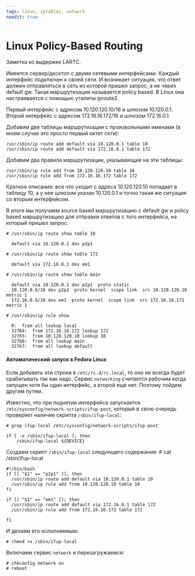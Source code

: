 ```yaml
---
tags: linux, iptables, network
noedit: true
---
```


# Linux Policy-Based Routing

Заметка из выдержек LARTC.

Имеется сервер/десктоп с двумя сетевыми интерфейсами. Каждый интерфейс подключен к своей сети. И возникает ситуация, что ответ должен отправляться в сеть из которой пришел запрос, а не через default gw. Такая маршрутизации называется policy based. В Linux она настраивается с помощью утилиты iproute2.

Первый интерфейс с адресом 10.120.120.10/16 и шлюзом 10.120.0.1. Второй интерфейс с адресом 172.16.16.172/16 и шлюзом 172.16.0.1.

Добавим две таблицы маршрутизации с произвольными именами (в моем случае это просто первый октет сети):

    /usr/sbin/ip route add default via 10.120.0.1 table 10
    /usr/sbin/ip route add default via 172.16.0.1 table 172

Добавим два правила маршрутизации, указывающие на эти таблицы:

    /usr/sbin/ip rule add from 10.120.120.10 table 10
    /usr/sbin/ip rule add from 172.16.16.172 table 172

Краткое описание: все что уходит с адреса 10.120.120.10 попадает в таблицу 10, а у нее шлюзом указан 10.120.0.1 и точно такая же ситуация со вторым интерфейсом.

В итоге мы получаем source based маршрутизацию с default gw и policy based маршрутизацию для отправки ответов с того интерфейса, на который пришел запрос.

    # /usr/sbin/ip route show table 10

      default via 10.120.0.1 dev p2p1

    # /usr/sbin/ip route show table 172

      default via 172.16.0.1 dev em1

    # /usr/sbin/ip route show table main

      default via 10.120.0.1 dev p2p1  proto static
      10.120.0.0/16 dev p2p1  proto kernel  scope link  src 10.120.120.10  metric 1
      172.16.0.0/16 dev em1  proto kernel  scope link  src 172.16.16.172  metric 1

    # /usr/sbin/ip rule show

      0:  from all lookup local
      32764:  from 172.16.16.172 lookup 172
      32765:  from 10.120.120.10 lookup 10
      32766:  from all lookup main
      32767:  from all lookup default

#### Автоматический запуск в Fedora Linux

Если добавить эти строки в `/etc/rc.d/rc.local`, то оно не всегда будет срабатывать так как надо. Сервис `networking` считается рабочим когда запущен хотя бы один интерфейс, а второй еще нет. Поэтому пойдем другим путем.

Известно, что при поднятии интерфейса запускается `/etc/sysconfig/network-scripts/ifup-post`, который в свою очередь проверяет наличие скрипта `/sbin/ifup-local`:

    # grep ifup-local /etc/sysconfig/network-scripts/ifup-post

    if [ -x /sbin/ifup-local ]; then
        /sbin/ifup-local ${DEVICE}

Создаем скрипт `/sbin/ifup-local` следующего содержания:
    # cat /sbin/ifup-local

    #!/bin/bash
    if [[ "$1" == "p2p1" ]]; then
      /usr/sbin/ip route add default via 10.120.0.1 table 10
      /usr/sbin/ip rule add from 10.120.120.10 table 10
    fi

    if [[ "$1" == "em1" ]]; then
      /usr/sbin/ip route add default via 172.16.0.1 table 172
      /usr/sbin/ip rule add from 172.16.16.172 table 172

    fi

И делаем его исполняемым:

    # chmod +x /sbin/ifup-local

Включаем сервис `network` и перезагружаемся:

    # chkconfig network on
    # reboot

